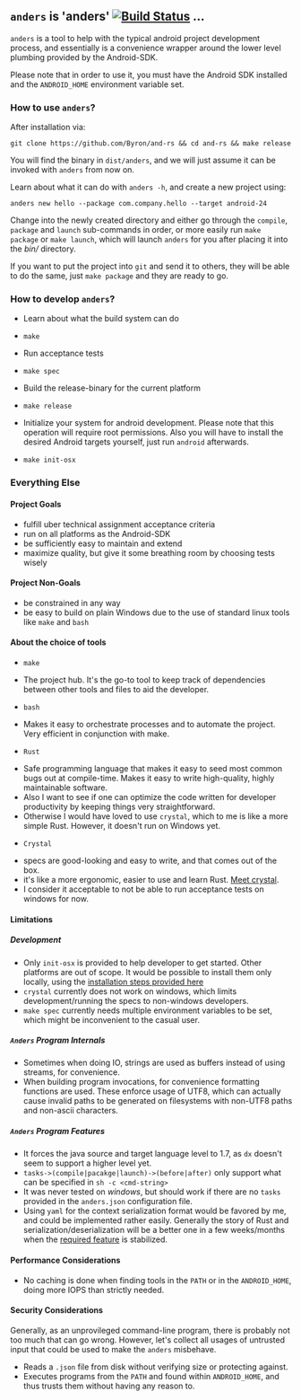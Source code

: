 ## `anders` is 'anders' [![Build Status](https://travis-ci.org/Byron/and-rs.svg?branch=master)](https://travis-ci.org/Byron/and-rs) ...
`anders` is a tool to help with the typical android project development process, and essentially is a convenience wrapper around the lower level plumbing provided by the Android-SDK.

Please note that in order to use it, you must have the Android SDK installed and the `ANDROID_HOME` environment variable set.

### How to use `anders`?

After installation via:
```
git clone https://github.com/Byron/and-rs && cd and-rs && make release
```

You will find the binary in `dist/anders`, and we will just assume it can be invoked with `anders` from now on.

Learn about what it can do with `anders -h`, and create a new project using:
```
anders new hello --package com.company.hello --target android-24
```

Change into the newly created directory and either go through the `compile`, `package` and `launch` sub-commands in order, or more easily run `make package` or `make launch`, which will launch `anders` for you after placing it into the _bin/_ directory.

If you want to put the project into `git` and send it to others, they will be able to do the same, just `make package` and they are ready to go.

### How to develop `anders`?

* Learn about what the build system can do
 + `make`
* Run acceptance tests
 + `make spec`
* Build the release-binary for the current platform
 + `make release`
* Initialize your system for android development. Please note that this operation will require root permissions. Also you will have to install the desired Android targets yourself, just run `android` afterwards.
 + `make init-osx`

### Everything Else

#### Project Goals
* fulfill uber technical assignment acceptance criteria
* run on all platforms as the Android-SDK
* be sufficiently easy to maintain and extend
* maximize quality, but give it some breathing room by choosing tests wisely

#### Project Non-Goals
* be constrained in any way
* be easy to build on plain Windows due to the use of standard linux tools like `make` and `bash`

#### About the choice of tools
* `make`
 + The project hub. It's the go-to tool to keep track of dependencies between other tools and files to aid the developer.
* `bash`
 + Makes it easy to orchestrate processes and to automate the project. Very efficient in conjunction with make.
* `Rust`
 + Safe programming language that makes it easy to seed most common bugs out at compile-time. Makes it easy to write high-quality, highly maintainable software.
 + Also I want to see if one can optimize the code written for developer productivity by keeping things very straightforward.
 + Otherwise I would have loved to use `crystal`, which to me is like a more simple Rust. However, it doesn't run on Windows yet.
* `Crystal`
 + specs are good-looking and easy to write, and that comes out of the box.
 + it's like a more ergonomic, easier to use and learn Rust. [Meet crystal][meet-crystal].
 + I consider it acceptable to not be able to run acceptance tests on windows for now.

#### Limitations
##### Development
 * Only `init-osx` is provided to help developer to get started. Other platforms are out of scope. It would be possible to install them only locally, using the [installation steps provided here][manual-android-platform-tools]
 * `crystal` currently does not work on windows, which limits development/running the specs to non-windows developers.
 * `make spec` currently needs multiple environment variables to be set, which might be inconvenient to the casual user.

##### `Anders` Program Internals
 * Sometimes when doing IO, strings are used as buffers instead of using streams, for convenience.
 * When building program invocations, for convenience formatting functions are used. These enforce usage of UTF8, which can actually cause invalid paths to be generated on filesystems with non-UTF8 paths and non-ascii characters.

##### `Anders` Program Features
 * It forces the java source and target language level to 1.7, as `dx` doesn't seem to support a higher level yet.
 * `tasks->(compile|pacakge|launch)->(before|after)` only support what can be specified in `sh -c <cmd-string>`
 * It was never tested on _windows_, but should work if there are no `tasks` provided in the `anders.json` configuration file.
 * Using `yaml` for the context serialization format would be favored by me, and could be implemented rather easily. Generally the story of Rust and serialization/deserialization will be a better one in a few weeks/months when the [required feature][serde-macros] is stabilized.

#### Performance Considerations
 * No caching is done when finding tools in the `PATH` or in the `ANDROID_HOME`, doing more IOPS than strictly needed.

#### Security Considerations
Generally, as an unprovileged command-line program, there is probably not too much that can go wrong. However, let's collect all usages of untrusted input that could be used to make the `anders` misbehave.

 * Reads a `.json` file from disk without verifying size or protecting against.
 * Executes programs from the `PATH` and found within `ANDROID_HOME`, and thus trusts them without having any reason to.

[exe-on-windows]: http://stackoverflow.com/questions/37498864/finding-executable-in-path-with-rust
[manual-android-platform-tools]: http://stackoverflow.com/questions/31374085/installing-adb-on-mac-os-x
[meet-crystal]: https://www.youtube.com/watch?v=tAw5puTcGhA
[serde-macros]: https://users.rust-lang.org/t/serde-transitioning-to-macros-1-1/7437
